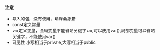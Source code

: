 #### 注意  
* 导入的包，没有使用，编译会报错   
* const定义常量   
* var定义变量，全局变量不能省略关键字var,可以使用var(),局部变量可以省略关键字，不能使用var()   
* 可见性 小写相当于private,大写相当于public
